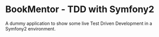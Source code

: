 BookMentor - TDD with Symfony2
==============================

A dummy application to show some live Test Driven Development in a Symfony2 environment.